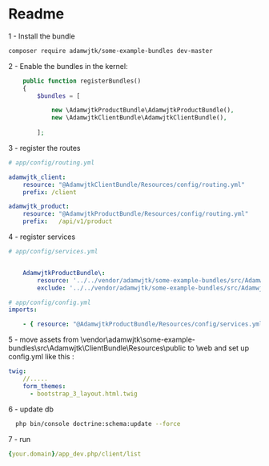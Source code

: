 Readme
=====
1 - Install the bundle
``` bash
composer require adamwjtk/some-example-bundles dev-master
```
2 - Enable the bundles in the kernel:

``` php
    public function registerBundles()
    {
        $bundles = [

            new \AdamwjtkProductBundle\AdamwjtkProductBundle(),
            new \AdamwjtkClientBundle\AdamwjtkClientBundle(),
            
        ];
```

3 - register the routes

```yaml
# app/config/routing.yml

adamwjtk_client:
    resource: "@AdamwjtkClientBundle/Resources/config/routing.yml"
    prefix: /client

adamwjtk_product:
    resource: "@AdamwjtkProductBundle/Resources/config/routing.yml"
    prefix:   /api/v1/product
```

4 - register services

``` yaml
# app/config/services.yml


    AdamwjtkProductBundle\:
        resource: '../../vendor/adamwjtk/some-example-bundles/src/Adamwjtk/ProductBundle/*'
        exclude: '../../vendor/adamwjtk/some-example-bundles/src/Adamwjtk/ProductBundle/{Entity,Repository,Tests}'
```

```yaml
# app/config/config.yml
imports:

    - { resource: "@AdamwjtkProductBundle/Resources/config/services.yml"} 

```

5 - move assets from \vendor\adamwjtk\some-example-bundles\src\Adamwjtk\ClientBundle\Resources\public to \web and set up
config.yml like this :
``` yaml
twig:
    //.....
    form_themes:
      - bootstrap_3_layout.html.twig
```

6 - update db
``` bash
  php bin/console doctrine:schema:update --force
```



7 - run 
``` yml
{your.domain}/app_dev.php/client/list
```
